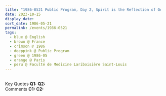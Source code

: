 ```yaml
---
title: "1986-0521 Public Program, Day 2, Spirit is the Reflection of God Almighty within Us, Faculté de Medicine Lariboisière Saint-Louis, Université Paris Diderot (Paris 7), 10 Avenue de Verdun, Paris, France"
date: 2023-10-15
display_date: 
sort_date: 1986-05-21
permalink: /events/1986-0521
tags:
  - blue @ English
  - brown @ France
  - crimson @ 1986
  - deeppink @ Public Program
  - green @ 1986-05
  - orange @ Paris
  - peru @ Faculté de Medicine Lariboisière Saint-Louis
---
```


<br>

<wave-list>
  <list-title color="DarkSeaGreen" width="55">Key Quotes</list-title>
  <list-item color="BlanchedAlmond" width="280"><b>Q1:</b> <i></i></list-item>
  <list-item color="Lavender" width="280"><b>Q2:</b> <i></i></list-item>
</wave-list>

<br>

<wave-list>
  <list-title color="DarkSeaGreen" width="55">Comments</list-title>
  <list-item color="BlanchedAlmond" width="280"><b>C1:</b> <i></i></list-item>
  <list-item color="Lavender" width="280"><b>C2:</b> <i></i></list-item>
</wave-list>